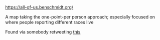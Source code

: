https://all-of-us.benschmidt.org/

A map taking the one-point-per person approach; especially focused on where people reporting different races live

Found via somebody retweeting [this](https://twitter.com/benmschmidt/status/1514303869718827009)